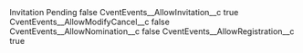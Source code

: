 <?xml version="1.0" encoding="UTF-8"?>
<CustomMetadata xmlns="http://soap.sforce.com/2006/04/metadata" xmlns:xsi="http://www.w3.org/2001/XMLSchema-instance" xmlns:xsd="http://www.w3.org/2001/XMLSchema">
    <label>Invitation Pending</label>
    <protected>false</protected>
    <values>
        <field>CventEvents__AllowInvitation__c</field>
        <value xsi:type="xsd:boolean">true</value>
    </values>
    <values>
        <field>CventEvents__AllowModifyCancel__c</field>
        <value xsi:type="xsd:boolean">false</value>
    </values>
    <values>
        <field>CventEvents__AllowNomination__c</field>
        <value xsi:type="xsd:boolean">false</value>
    </values>
    <values>
        <field>CventEvents__AllowRegistration__c</field>
        <value xsi:type="xsd:boolean">true</value>
    </values>
</CustomMetadata>
